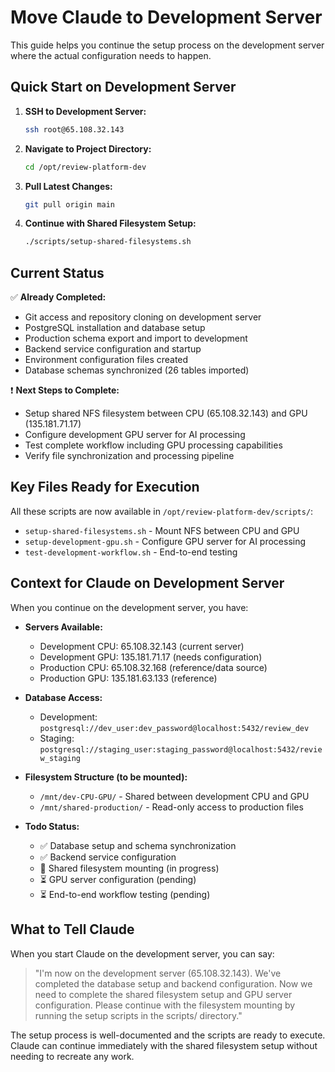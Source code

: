 # Move Claude to Development Server

This guide helps you continue the setup process on the development server where the actual configuration needs to happen.

## Quick Start on Development Server

1. **SSH to Development Server:**
   ```bash
   ssh root@65.108.32.143
   ```

2. **Navigate to Project Directory:**
   ```bash
   cd /opt/review-platform-dev
   ```

3. **Pull Latest Changes:**
   ```bash
   git pull origin main
   ```

4. **Continue with Shared Filesystem Setup:**
   ```bash
   ./scripts/setup-shared-filesystems.sh
   ```

## Current Status

✅ **Already Completed:**
- Git access and repository cloning on development server
- PostgreSQL installation and database setup
- Production schema export and import to development
- Backend service configuration and startup
- Environment configuration files created
- Database schemas synchronized (26 tables imported)

❗ **Next Steps to Complete:**
- Setup shared NFS filesystem between CPU (65.108.32.143) and GPU (135.181.71.17)  
- Configure development GPU server for AI processing
- Test complete workflow including GPU processing capabilities
- Verify file synchronization and processing pipeline

## Key Files Ready for Execution

All these scripts are now available in `/opt/review-platform-dev/scripts/`:

- `setup-shared-filesystems.sh` - Mount NFS between CPU and GPU
- `setup-development-gpu.sh` - Configure GPU server for AI processing  
- `test-development-workflow.sh` - End-to-end testing

## Context for Claude on Development Server

When you continue on the development server, you have:

- **Servers Available:**
  - Development CPU: 65.108.32.143 (current server)
  - Development GPU: 135.181.71.17 (needs configuration)
  - Production CPU: 65.108.32.168 (reference/data source)
  - Production GPU: 135.181.63.133 (reference)

- **Database Access:**
  - Development: `postgresql://dev_user:dev_password@localhost:5432/review_dev`
  - Staging: `postgresql://staging_user:staging_password@localhost:5432/review_staging`

- **Filesystem Structure (to be mounted):**
  - `/mnt/dev-CPU-GPU/` - Shared between development CPU and GPU
  - `/mnt/shared-production/` - Read-only access to production files

- **Todo Status:**
  - ✅ Database setup and schema synchronization  
  - ✅ Backend service configuration
  - 🚧 Shared filesystem mounting (in progress)
  - ⏳ GPU server configuration (pending)
  - ⏳ End-to-end workflow testing (pending)

## What to Tell Claude

When you start Claude on the development server, you can say:

> "I'm now on the development server (65.108.32.143). We've completed the database setup and backend configuration. Now we need to complete the shared filesystem setup and GPU server configuration. Please continue with the filesystem mounting by running the setup scripts in the scripts/ directory."

The setup process is well-documented and the scripts are ready to execute. Claude can continue immediately with the shared filesystem setup without needing to recreate any work.